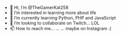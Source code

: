 - 👋 Hi, I’m @TheGamerKat258
- 👀 I’m interested in learning more about life
- 🌱 I’m currently learning Python, PHP and JavaScript
- 💞️ I’m looking to collaborate on Twitch... LOL
- 📫 How to reach me... ... ... maybe on Instagram :(

<!---
TheGamerKat258/TheGamerKat258 is a ✨ special ✨ repository because its `README.md` (this file) appears on your GitHub profile.
You can click the Preview link to take a look at your changes.
--->

